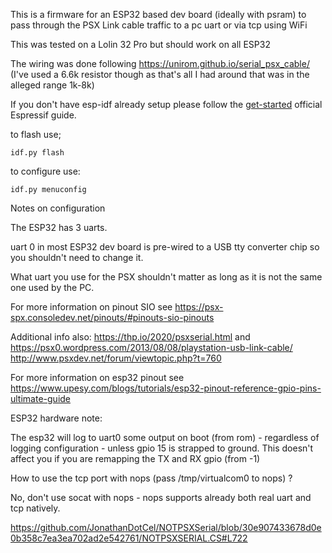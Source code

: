 This is a firmware for an ESP32 based dev board (ideally with psram) to pass through the PSX Link cable traffic to a pc uart or via tcp using WiFi

This was tested on a Lolin 32 Pro but should work on all ESP32

The wiring was done following https://unirom.github.io/serial_psx_cable/ (I've used a 6.6k resistor though as that's all I had around that was in the alleged range 1k-8k)


If you don't have esp-idf already setup please follow the [get-started](https://docs.espressif.com/projects/esp-idf/en/v4.4.4/esp32/get-started/index.html) official Espressif guide.


to flash use;
```
idf.py flash
```

to configure use:
```
idf.py menuconfig
```

Notes on configuration

The ESP32 has 3 uarts.

uart 0 in most ESP32 dev board is pre-wired to a USB tty converter chip
so you shouldn't need to change it.

What uart you use for the PSX shouldn't matter as long as it is not the same one used by the PC.


For more information on pinout SIO see https://psx-spx.consoledev.net/pinouts/#pinouts-sio-pinouts

Additional info also: https://thp.io/2020/psxserial.html
and https://psx0.wordpress.com/2013/08/08/playstation-usb-link-cable/
http://www.psxdev.net/forum/viewtopic.php?t=760


For more information on esp32 pinout see https://www.upesy.com/blogs/tutorials/esp32-pinout-reference-gpio-pins-ultimate-guide


ESP32 hardware note:

The esp32 will log to uart0 some output on boot (from rom) - regardless of logging configuration - unless gpio 15 is strapped to ground.
This doesn't affect you if you are remapping the TX and RX gpio (from -1)

How to use the tcp port with nops (pass /tmp/virtualcom0 to nops) ?

No, don't use socat with nops - nops supports already both real uart and tcp natively.

https://github.com/JonathanDotCel/NOTPSXSerial/blob/30e907433678d0e0b358c7ea3ea702ad2e542761/NOTPSXSERIAL.CS#L722
